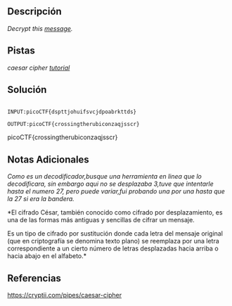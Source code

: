 
## Descripción

*Decrypt this [message](https://jupiter.challenges.picoctf.org/static/6385b895dcb30c74dbd1f0ea271e3563/ciphertext).*

## Pistas

*caesar cipher [tutorial](https://learncryptography.com/classical-encryption/caesar-cipher)*
## Solución

```

INPUT:picoCTF{dspttjohuifsvcjdpoabrkttds}

OUTPUT:picoCTF{crossingtherubiconzaqjsscr}

```
picoCTF{crossingtherubiconzaqjsscr}
## Notas Adicionales 


*Como es un decodificador,busque una herramienta en linea que lo decodificara, sin embargo aqui no se desplazaba 3,tuve que intentarle hasta el numero 27, pero puede variar,fui probando una por una hasta que la 27 si era la bandera.*

*El cifrado César, también conocido como cifrado por desplazamiento, es una de las formas más antiguas y sencillas de cifrar un mensaje.

Es un tipo de cifrado por sustitución donde cada letra del mensaje original (que en criptografía se denomina texto plano) se reemplaza por una letra correspondiente a un cierto número de letras desplazadas hacia arriba o hacia abajo en el alfabeto.*
## Referencias 

https://cryptii.com/pipes/caesar-cipher
